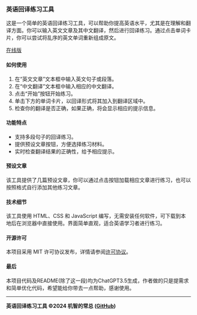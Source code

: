 ### 英语回译练习工具
这是一个简单的英语回译练习工具，可以帮助你提高英语水平，尤其是在理解和翻译方面。你可以输入英文文章及其中文翻译，然后进行回译练习。通过点击单词卡片，你可以尝试将乱序的英文单词重新组成原文。

[在线版](https://cjlaaa.github.io/)

#### 如何使用

1. 在“英文文章”文本框中输入英文句子或段落。
2. 在“中文翻译”文本框中输入相应的中文翻译。
3. 点击“开始”按钮开始练习。
4. 单击下方的单词卡片，以回译形式将其加入到翻译区域中。
5. 检查你的翻译是否正确，如果正确，将会显示相应的提示信息。

#### 功能特点

- 支持多段句子的回译练习。
- 提供预设文章按钮，方便选择练习材料。
- 实时检查翻译结果的正确性，给予相应提示。

#### 预设文章

该工具提供了几篇预设文章，你可以通过点击按钮加载相应文章进行练习，也可以按照格式自行添加其他练习文章。

#### 技术细节

该工具使用 HTML、CSS 和 JavaScript 编写，无需安装任何软件，可下载到本地后在浏览器中直接使用。界面简单直观，适合英语学习者进行练习。

#### 开源许可

本项目采用 MIT 许可协议发布，详情请参阅[许可协议](https://opensource.org/licenses/MIT)。

#### 最后
本项目代码及README(除了这一段)均为ChatGPT3.5生成，作者做的只是提需求和简单优化代码，希望能给你带去一点帮助，感谢使用。

---

**英语回译练习工具 &copy;2024 机智的常总 ([GitHub](https://github.com/cjlaaa))**